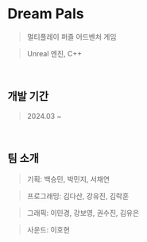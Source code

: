 # Dream Pals

>멀티플레이 퍼즐 어드벤처 게임

>Unreal 엔진, C++
<br/>

## 개발 기간

>2024.03 ~
<br/>

## 팀 소개

>기획: 백승민, 박민지, 서채연

>프로그래밍: 김다산, 강유진, 김락훈

>그래픽: 이민경, 강보영, 권수진, 김유은

>사운드: 이호현
<br/>
